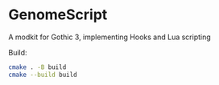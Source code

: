 # GenomeScript
A modkit for Gothic 3, implementing Hooks and Lua scripting

Build:  
```bash
cmake . -B build
cmake --build build
```
